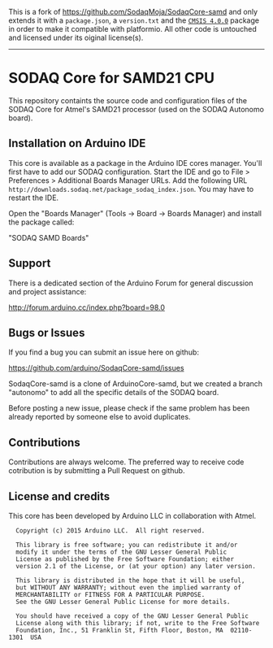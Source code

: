 This is a fork of https://github.com/SodaqMoja/SodaqCore-samd and only extends it with a `package.json`, a `version.txt` and the [`CMSIS 4.0.0`](http://downloads.arduino.cc/CMSIS-4.0.0.tar.bz2) package in order to make it compatible with platformio. All other code is untouched and licensed under its oiginal license(s).

---

# SODAQ Core for SAMD21 CPU

This repository containts the source code and configuration files of the SODAQ Core
for Atmel's SAMD21 processor (used on the SODAQ Autonomo board).

## Installation on Arduino IDE

This core is available as a package in the Arduino IDE cores manager.
You'll first have to add our SODAQ configuration.  Start the IDE and go to
File > Preferences > Additional Boards Manager URLs.  Add the following URL
`http://downloads.sodaq.net/package_sodaq_index.json`.  You may have to restart
the IDE.

Open the "Boards Manager" (Tools -> Board -> Boards Manager) and install the
package called:

"SODAQ SAMD Boards"

## Support

There is a dedicated section of the Arduino Forum for general discussion and project assistance:

http://forum.arduino.cc/index.php?board=98.0

## Bugs or Issues

If you find a bug you can submit an issue here on github:

https://github.com/arduino/SodaqCore-samd/issues

SodaqCore-samd is a clone of ArduinoCore-samd, but we created a branch "autonomo"
to add all the specific details of the SODAQ board.

Before posting a new issue, please check if the same problem has been already reported by someone else
to avoid duplicates.

## Contributions

Contributions are always welcome. The preferred way to receive code cotribution is by submitting a 
Pull Request on github.

## License and credits

This core has been developed by Arduino LLC in collaboration with Atmel.

```
  Copyright (c) 2015 Arduino LLC.  All right reserved.

  This library is free software; you can redistribute it and/or
  modify it under the terms of the GNU Lesser General Public
  License as published by the Free Software Foundation; either
  version 2.1 of the License, or (at your option) any later version.

  This library is distributed in the hope that it will be useful,
  but WITHOUT ANY WARRANTY; without even the implied warranty of
  MERCHANTABILITY or FITNESS FOR A PARTICULAR PURPOSE.
  See the GNU Lesser General Public License for more details.

  You should have received a copy of the GNU Lesser General Public
  License along with this library; if not, write to the Free Software
  Foundation, Inc., 51 Franklin St, Fifth Floor, Boston, MA  02110-1301  USA
```
